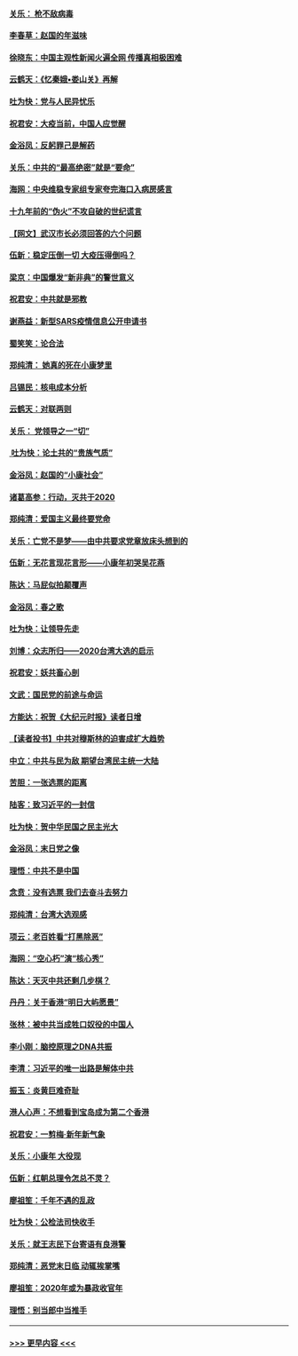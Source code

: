#### [关乐： 枪不敌病毒](../pages/nsc993/n11826746.md?t=01281844) 
#### [李春草：赵国的年滋味](../pages/nsc993/n11826321.md?t=01281844) 
#### [徐晓东：中国主观性新闻火遍全网 传播真相极困难](../pages/nsc993/n11826508.md?t=01281844) 
#### [云鹤天：《忆秦娥▪娄山关》再解](../pages/nsc993/n11824682.md?t=01281844) 
#### [吐为快：党与人民异忧乐](../pages/nsc993/n11824660.md?t=01281844) 
#### [祝君安：大疫当前，中国人应觉醒](../pages/nsc993/n11821946.md?t=01281844) 
#### [金浴凤：反躬罪己是解药](../pages/nsc993/n11820280.md?t=01281844) 
#### [关乐：中共的“最高绝密”就是“要命”](../pages/nsc993/n11816946.md?t=01281844) 
#### [海网：中央维稳专家组专家夸完海口入病房感言](../pages/nsc993/n11815138.md?t=01281844) 
#### [十九年前的“伪火”不攻自破的世纪谎言](../pages/nsc993/n11813238.md?t=01281844) 
#### [【网文】武汉市长必须回答的六个问题](../pages/nsc993/n11813848.md?t=01281844) 
#### [伍新：稳定压倒一切 大疫压得倒吗？](../pages/nsc993/n11812634.md?t=01281844) 
#### [梁京：中国爆发“新非典”的警世意义](../pages/nsc993/n11812554.md?t=01281844) 
#### [祝君安：中共就是邪教](../pages/nsc993/n11812431.md?t=01281844) 
#### [谢燕益：新型SARS疫情信息公开申请书](../pages/nsc993/n11808840.md?t=01281844) 
#### [蜀笑笑：论合法](../pages/nsc993/n11808064.md?t=01281844) 
#### [郑纯清： 她真的死在小康梦里](../pages/nsc993/n11806623.md?t=01281844) 
#### [吕锡民：核电成本分析](../pages/nsc993/n11806284.md?t=01281844) 
#### [云鹤天：对联两则](../pages/nsc993/n11805957.md?t=01281844) 
#### [关乐： 党领导之一“切”](../pages/nsc993/n11804505.md?t=01281844) 
#### [ 吐为快：论土共的“贵族气质”](../pages/nsc993/n11804490.md?t=01281844) 
#### [金浴凤：赵国的“小康社会”](../pages/nsc993/n11804452.md?t=01281844) 
#### [诸葛高参：行动，灭共于2020](../pages/nsc993/n11804120.md?t=01281844) 
#### [郑纯清：爱国主义最终要党命](../pages/nsc993/n11802197.md?t=01281844) 
#### [关乐：亡党不是梦——由中共要求党章放床头想到的](../pages/nsc993/n11802156.md?t=01281844) 
#### [伍新：无花言现花言形——小康年初哭吴花燕](../pages/nsc993/n11800044.md?t=01281844) 
#### [陈达：马屁似拍颠覆声](../pages/nsc993/n11800010.md?t=01281844) 
#### [金浴凤：春之歌](../pages/nsc993/n11797687.md?t=01281844) 
#### [吐为快：让领导先走](../pages/nsc993/n11797512.md?t=01281844) 
#### [刘博：众志所归——2020台湾大选的启示](../pages/nsc993/n11796878.md?t=01281844) 
#### [祝君安：妖共畜心剖](../pages/nsc993/n11794273.md?t=01281844) 
#### [文武：国民党的前途与命运](../pages/nsc993/n11794198.md?t=01281844) 
#### [方能达：祝贺《大纪元时报》读者日增](../pages/nsc993/n11793807.md?t=01281844) 
#### [【读者投书】中共对穆斯林的迫害成扩大趋势](../pages/nsc993/n11791371.md?t=01281844) 
#### [中立：中共与民为敌 期望台湾民主统一大陆](../pages/nsc993/n11790392.md?t=01281844) 
#### [苦胆：一张选票的距离](../pages/nsc993/n11788914.md?t=01281844) 
#### [陆客：致习近平的一封信](../pages/nsc993/n11788867.md?t=01281844) 
#### [吐为快：贺中华民国之民主光大](../pages/nsc993/n11788618.md?t=01281844) 
#### [金浴凤：末日党之像](../pages/nsc993/n11787475.md?t=01281844) 
#### [理悟：中共不是中国](../pages/nsc993/n11787463.md?t=01281844) 
#### [念贲：没有选票  我们去奋斗去努力](../pages/nsc993/n11787398.md?t=01281844) 
#### [郑纯清：台湾大选观感](../pages/nsc993/n11786210.md?t=01281844) 
#### [项云：老百姓看“打黑除恶”](../pages/nsc993/n11785398.md?t=01281844) 
#### [海网：“空心朽”演“核心秀”](../pages/nsc993/n11783874.md?t=01281844) 
#### [陈达：天灭中共还剩几步棋？](../pages/nsc993/n11783719.md?t=01281844) 
#### [丹丹：关于香港“明日大屿愿景”](../pages/nsc993/n11783273.md?t=01281844) 
#### [张林：被中共当成牲口奴役的中国人](../pages/nsc993/n11782397.md?t=01281844) 
#### [李小刚：脑控原理之DNA共振](../pages/nsc993/n11780962.md?t=01281844) 
#### [李清：习近平的唯一出路是解体中共](../pages/nsc993/n11780866.md?t=01281844) 
#### [振玉：炎黄巨难奇耻](../pages/nsc993/n11779632.md?t=01281844) 
#### [港人心声：不想看到宝岛成为第二个香港](../pages/nsc993/n11778817.md?t=01281844) 
#### [祝君安：一剪梅‧新年新气象](../pages/nsc993/n11776340.md?t=01281844) 
#### [关乐：小康年 大役现](../pages/nsc993/n11774213.md?t=01281844) 
#### [伍新：红朝总理令怎总不灵？](../pages/nsc993/n11770813.md?t=01281844) 
#### [廖祖笙：千年不遇的乱政](../pages/nsc993/n11770373.md?t=01281844) 
#### [吐为快：公检法司快收手](../pages/nsc993/n11770359.md?t=01281844) 
#### [关乐：就王志民下台寄语有良港警](../pages/nsc993/n11769903.md?t=01281844) 
#### [郑纯清：恶党末日临 动辄挨掌嘴](../pages/nsc993/n11769356.md?t=01281844) 
#### [廖祖笙：2020年或为暴政收官年](../pages/nsc993/n11768216.md?t=01281844) 
#### [理悟：别当郎中当推手](../pages/nsc993/n11768243.md?t=01281844) 

----
#### [ >>> 更早内容 <<< ](../indexes/nsc993-earlier.md)
